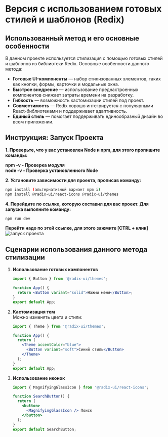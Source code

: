 # Версия с использованием готовых стилей и шаблонов (Redix)

## Использованный метод и его основные особенности

В данном проекте используется стилизация с помощью готовых стилей и шаблонов из библиотеки Redix. Основные особенности данного метода:

- **Готовые UI-компоненты** — набор стилизованных элементов, таких как кнопки, формы, карточки и модальные окна.
- **Быстрое внедрение** — использование преднастроенных компонентов снижает затраты времени на разработку.
- **Гибкость** — возможность кастомизации стилей под проект.
- **Совместимость** — Redix хорошо интегрируется с популярными React-библиотеками и поддерживает адаптивность.
- **Единый стиль** — помогает поддерживать единообразный дизайн во всем приложении.

## Инструкция: Запуск Проекта
**1. Проверьте, что у вас установлен Node и npm, для этого пропишите команды:**

**npm -v - Проверка модуля** <br>
**node -v - Проверка установленного Node** <br>

**2. Установите зависимости для проекта, прописав команду:**

```sh
npm install (альтернативный вариант npm i)
npm install @radix-ui/react-icons @radix-ui/themes
```

**4. Перейдите по ссылке, которую составил для вас проект. Для запуска выполните команду:**

```sh
npm run dev
```

**Перейти надо по этой ссылке, для этого зажмите [CTRL + клик]**<br>
![запуск проекта](https://i.imgur.com/DWQqPzd.png)

## Сценарии использования данного метода стилизации

1. **Использование готовых компонентов**  
   ```jsx
   import { Button } from '@radix-ui/themes';

   function App() {
     return <Button variant="solid">Нажми меня</Button>;
   }
   export default App;
   ```

2. **Кастомизация тем**  
   Можно изменять цвета и стили:
   ```jsx
   import { Theme } from '@radix-ui/themes';

   function App() {
     return (
       <Theme accentColor="blue">
         <Button variant="soft">Синий стиль</Button>
       </Theme>
     );
   }
   export default App;
   ```

3. **Использование иконок**  
   ```jsx
   import { MagnifyingGlassIcon } from '@radix-ui/react-icons';

   function SearchButton() {
     return (
       <button>
         <MagnifyingGlassIcon /> Поиск
       </button>
     );
   }
   export default SearchButton;
   ```
